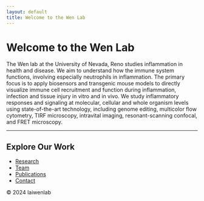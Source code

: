 ```yaml
---
layout: default
title: Welcome to the Wen Lab
---
```


# Welcome to the Wen Lab

The Wen lab at the University of Nevada, Reno studies inflammation in health and disease. We aim to understand how the immune system functions, involving especially neutrophils in inflammation. The primary focus is to apply biosensors and transgenic mouse models to directly visualize immune cell recruitment and function during inflammation, infection and tissue injury in vitro and in vivo. We study inflammatory responses and signaling at molecular, cellular and whole organism levels using state-of-the-art technology, including genome editing, multicolor flow cytometry, TIRF microscopy, intravital imaging, resonant-scanning confocal, and FRET microscopy.


---

## Explore Our Work

- [Research](research.md)
- [Team](team.md)
- [Publications](publications.md)
- [Contact](contact.md)

© 2024 laiwenlab
